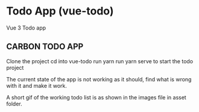 # Todo App (vue-todo)

Vue 3 Todo app

## CARBON TODO APP

Clone the project
cd into vue-todo
run yarn
run yarn serve to start the todo project

The current state of the app is not working as it should, find what is wrong with it and make it work.

A short gif of the working todo list is as shown in the images file in asset folder.
